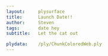 ```yaml
---
layout:     plysurface
title:      Launch Date!!
author:     Steven
tags: 		date hey
subtitle:   Let the cat out

plydata: 	/ply/ChunkColoredWeb.ply
---
```

